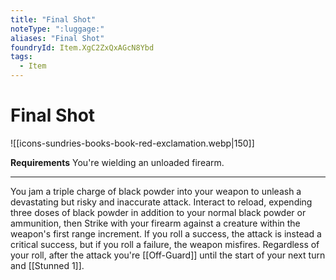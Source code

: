 ```yaml
---
title: "Final Shot"
noteType: ":luggage:"
aliases: "Final Shot"
foundryId: Item.XgC2ZxQxAGcN8Ybd
tags:
  - Item
---
```


# Final Shot
![[icons-sundries-books-book-red-exclamation.webp|150]]

**Requirements** You're wielding an unloaded firearm.

* * *

You jam a triple charge of black powder into your weapon to unleash a devastating but risky and inaccurate attack. Interact to reload, expending three doses of black powder in addition to your normal black powder or ammunition, then Strike with your firearm against a creature within the weapon's first range increment. If you roll a success, the attack is instead a critical success, but if you roll a failure, the weapon misfires. Regardless of your roll, after the attack you're [[Off-Guard]] until the start of your next turn and [[Stunned 1]].
